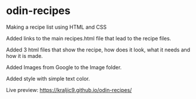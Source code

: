 # odin-recipes
Making a recipe list using HTML and CSS

Added links to the main recipes.html file that lead to the recipe files.

Added 3 html files that show the recipe, how does it look, what it needs and how it is made.

Added Images from Google to the Image folder.

Added style with simple text color.

Live preview: https://kraljic9.github.io/odin-recipes/
